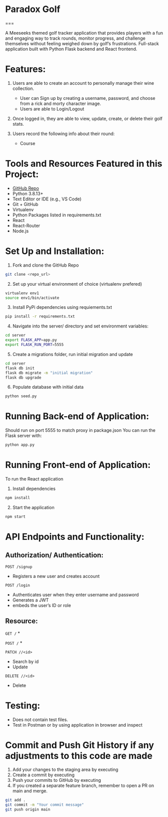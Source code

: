 # Paradox Golf
===

A Meeseeks themed golf tracker application that provides players with a fun and engaging way to track rounds, monitor progress, and challenge themselves without feeling weighed down by golf’s frustrations. Full-stack application built with Python Flask backend and React frontend.

# Features:
1. Users are able to create an account to personally manage their wine collection.
	- User can Sign up by creating a username, password, and choose from a rick and morty character image.
	- Users are able to Login/Logout

2. Once logged in, they are able to view, update, create, or delete their golf stats. 

3. Users record the following info about their round:
	- Course

# Tools and Resources Featured in this Project:
- [GitHub Repo](https://github.com/webdesigns23/paradox-golf-full-stack-auth.git)
- Python 3.8.13+
- Text Editor or IDE (e.g., VS Code)
- Git + GitHub
- Virtualenv
- Python Packages listed in requirements.txt
- React
- React-Router
- Node.js

# Set Up and Installation:
1. Fork and clone the GitHub Repo
```bash
git clone <repo_url>

```
2. Set up your virtual environment of choice (virtualenv prefered)
```bash
virtualenv env1
source env1/bin/activate
```
3. Install PyPi dependencies using requiements.txt
```bash
pip install -r requirements.txt
```
4. Navigate into the server/ directory and set environment variables:
```bash
cd server
export FLASK_APP=app.py
export FLASK_RUN_PORT=5555
```
5. Create a migrations folder, run initial migration and update
```bash
cd server
flask db init
flask db migrate -m "initial migration"
flask db upgrade
```
6. Populate database with initial data
```bash
python seed.py
```
# Running Back-end of Application:
Should run on port 5555 to match proxy in package.json
You can run the Flask server with:
```bash
python app.py
```

# Running Front-end of Application:
To run the React application
1. Install dependencies
```bash
npm install
```
2. Start the application
```bash
npm start
```

# API Endpoints and Functionality:
## Authorization/ Authentication:
`POST /signup`
* Registers a new user and creates account

`POST /login`
* Authenticates user when they enter username and password
* Generates a JWT 
* embeds the user’s ID or role

## Resource:
`GET /`
* 

`POST /`
* 

`PATCH //<id>`
* Search by id
* Update 

`DELETE //<id>`
* Delete

# Testing: 
- Does not contain test files.
- Test in Postman or by using application in browser and inspect

# Commit and Push Git History if any adjustments to this code are made
1. Add your changes to the staging area by executing
2. Create a commit by executing 
3. Push your commits to GitHub by executing 
4. If you created a separate feature branch, remember to open a PR on main and merge.
```bash
git add .
git commit -m "Your commit message"
git push origin main
```
